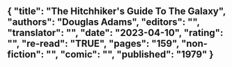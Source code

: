 {
 "title": "The Hitchhiker's Guide To The Galaxy",
 "authors": "Douglas Adams",
 "editors": "",
 "translator": "",
 "date": "2023-04-10",
 "rating": "",
 "re-read": "TRUE",
 "pages": "159",
 "non-fiction": "",
 "comic": "",
 "published": "1979"
}
---

